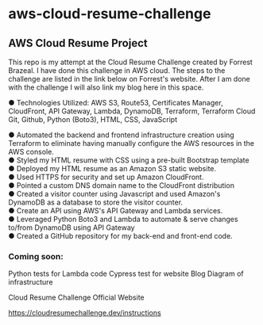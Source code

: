 # aws-cloud-resume-challenge

 ## AWS Cloud Resume Project
 
This repo is my attempt at the Cloud Resume Challenge created by Forrest Brazeal. I have done this challenge in AWS cloud. The steps to the challenge are listed in the link below on Forrest's website. After I am done with the challenge I will also link my blog here in this space.
 
<p>●	Technologies Utilized: 
 AWS S3, Route53,
 Certificates Manager,
 CloudFront,
 API Gateway,
 Lambda,
 DynamoDB,
 Terraform,
 Terraform Cloud
 Git,
 Github,
 Python (Boto3),
 HTML, CSS, JavaScript


 ● Automated the backend and frontend infrastructure creation using Terraform to eliminate having manually configure the AWS resources in the AWS console.<br>
 ● Styled my HTML resume with CSS using a pre-built Bootstrap template<br>
 ● Deployed my HTML resume as an Amazon S3 static website.<br>
 ● Used HTTPS for security and set up Amazon CloudFront.<br>
 ● Pointed a custom DNS domain name to the CloudFront distribution<br>
 ● Created a visitor counter using Javascript and used Amazon's DynamoDB as a database to store the visitor counter.<br>
 ● Create an API using AWS's API Gateway and Lambda services.<br>
 ● Leveraged Python Boto3 and Lambda to automate & serve changes to/from DynamoDB using API Gateway<br>
 ● Created a GitHub repository for my back-end and front-end code.<br>
 
 ### Coming soon:
 Python tests for Lambda code
 Cypress test for website
 Blog
 Diagram of infrastructure
 
 Cloud Resume Challenge Official Website
 
 https://cloudresumechallenge.dev/instructions
